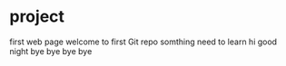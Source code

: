 # project
first  web page
welcome to first Git repo
somthing  need to learn
hi good night
bye bye bye bye
